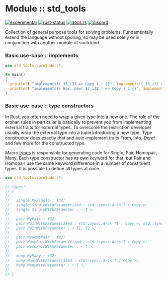 <!-- {{# generate.module_header{} #}} -->

# Module :: std_tools
[![experimental](https://raster.shields.io/static/v1?label=stability&message=experimental&color=orange&logoColor=eee)](https://github.com/emersion/stability-badges#experimental) [![rust-status](https://github.com/Wandalen/wTools/actions/workflows/ModuleStdToolsPush.yml/badge.svg)](https://github.com/Wandalen/wTools/actions/workflows/ModuleStdToolsPush.yml) [![docs.rs](https://img.shields.io/docsrs/std_tools?color=e3e8f0&logo=docs.rs)](https://docs.rs/std_tools) [![discord](https://img.shields.io/discord/872391416519737405?color=eee&logo=discord&logoColor=eee&label=ask)](https://discord.gg/m3YfbXpUUY)

Collection of general purpose tools for solving problems. Fundamentally extend the language without spoiling, so may be used solely or in conjunction with another module of such kind.

### Basic use-case :: implements

<!-- {{# generate.module_sample{} #}} -->

```rust
use std_tools::prelude::*;

fn main()
{
  println!( "implements!( 13_i32 => Copy ) : {}", implements!( 13_i32 => Copy ) );
  println!( "implements!( Box::new( 13_i32 ) => Copy ) : {}", implements!( Box::new( 13_i32 ) => Copy ) );
}
```

### Basic use-case :: type constructors

In Rust, you often need to wrap a given type into a new one.
The role of the orphan rules in particular is basically to prevent you from implementing external traits for external types.
To overcome the restriction developer usually wrap the external type into a tuple introducing a new type.
Type constructor does exactly that and auto-implement traits From, Into, Deref and few more for the constructed type.

Macro [types](https://docs.rs/type_constructor/latest/type_constructor/types/macro.types.html) is responsible for generating code for Single, Pair, Homopair, Many. Each type constructor has its own keyword for that, but Pair and Homopair use the same keyword difference in a number of constituent types. It is possible to define all types at once.

<!-- {{# generate.module_sample{} #}} -->

```rust
use std_tools::prelude::*;

// types!
// {
//
//   single MySingle : f32;
//   single SingleWithParametrized : std::sync::Arc< T : Copy >;
//   single SingleWithParameter : < T >;
//
//   pair MyPair : f32;
//   pair PairWithParametrized : std::sync::Arc< T1 : Copy >, std::sync::Arc< T2 : Copy >;
//   pair PairWithParameter : < T1, T2 >;
//
//   pair MyHomoPair : f32;
//   pair HomoPairWithParametrized : std::sync::Arc< T : Copy >;
//   pair HomoPairWithParameter : < T >;
//
//   many MyMany : f32;
//   many ManyWithParametrized : std::sync::Arc< T : Copy >;
//   many ManyWithParameter : < T >;
//
// }
```

<!-- ### Basic use-case :: make - variadic constructor

Implement traits [From_0], [From_1] up to MakeN to provide the interface to construct your structure with a different set of arguments.
In this example structure, Struct1 could be constructed either without arguments, with a single argument, or with two arguments.
- Constructor without arguments fills fields with zero.
- Constructor with a single argument sets both fields to the value of the argument.
- Constructor with 2 arguments set individual values of each field.

```rust
use std_tools::prelude::*;

#[ derive( Debug, PartialEq ) ]
struct Struct1
{
  a : i32,
  b : i32,
}

impl From_0 for Struct1
{
  fn make_0() -> Self
  {
    Self { a : 0, b : 0 }
  }
}

impl From_1< i32 > for Struct1
{
  fn from_1( val : i32 ) -> Self
  {
    Self { a : val, b : val }
  }
}

impl From_2< i32, i32 > for Struct1
{
  fn from_2( val1 : i32, val2 : i32 ) -> Self
  {
    Self { a : val1, b : val2 }
  }
}

let got : Struct1 = make!();
let exp = Struct1{ a : 0, b : 0 };
assert_eq!( got, exp );

let got : Struct1 = make!( 13 );
let exp = Struct1{ a : 13, b : 13 };
assert_eq!( got, exp );

let got : Struct1 = make!( 1, 3 );
let exp = Struct1{ a : 1, b : 3 };
assert_eq!( got, exp );
```

### To add to your project

```sh
cargo add std_tools
``` -->
